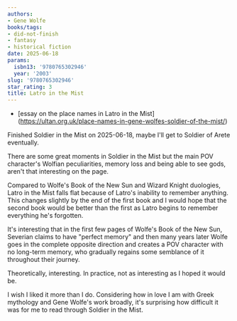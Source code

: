 ```yaml
---
authors:
- Gene Wolfe
books/tags:
- did-not-finish
- fantasy
- historical fiction
date: 2025-06-18
params:
  isbn13: '9780765302946'
  year: '2003'
slug: '9780765302946'
star_rating: 3
title: Latro in the Mist
---
```


<!--more-->

- [essay on the place names in Latro in the Mist] (https://ultan.org.uk/place-names-in-gene-wolfes-soldier-of-the-mist/)

Finished Soldier in the Mist on 2025-06-18, maybe I'll get to Soldier of Arete eventually.

There are some great moments in Soldier in the Mist but the main POV character's Wolfian peculiarities, memory loss and being able to see gods, aren't that interesting on the page.

Compared to Wolfe's Book of the New Sun and Wizard Knight duologies, Latro in the Mist falls flat because of Latro's inability to remember anything. This changes slightly by the end of the first book and I would hope that the second book would be better than the first as Latro begins to remember everything he's forgotten.

It's interesting that in the first few pages of Wolfe's Book of the New Sun, Severian claims to have "perfect memory" and then many years later Wolfe goes in the complete opposite direction and creates a POV character with no long-term memory, who gradually regains some semblance of it throughout their journey.

Theoretically, interesting. In practice, not as interesting as I hoped it would be.

I wish I liked it more than I do. Considering how in love I am with Greek mythology and Gene Wolfe's work broadly, it's surprising how difficult it was for me to read through Soldier in the Mist.